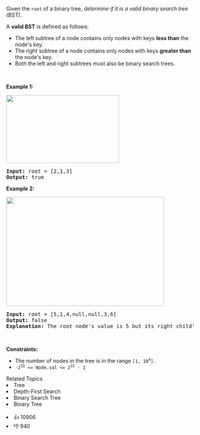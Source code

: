 <p>Given the <code>root</code> of a binary tree, <em>determine if it is a valid binary search tree (BST)</em>.</p>

<p>A <strong>valid BST</strong> is defined as follows:</p>

<ul> 
 <li>The left subtree of a node contains only nodes with keys <strong>less than</strong> the node's key.</li> 
 <li>The right subtree of a node contains only nodes with keys <strong>greater than</strong> the node's key.</li> 
 <li>Both the left and right subtrees must also be binary search trees.</li> 
</ul>

<p>&nbsp;</p> 
<p><strong>Example 1:</strong></p> 
<img alt="" src="https://assets.leetcode.com/uploads/2020/12/01/tree1.jpg" style="width: 302px; height: 182px;" /> 
<pre>
<strong>Input:</strong> root = [2,1,3]
<strong>Output:</strong> true
</pre>

<p><strong>Example 2:</strong></p> 
<img alt="" src="https://assets.leetcode.com/uploads/2020/12/01/tree2.jpg" style="width: 422px; height: 292px;" /> 
<pre>
<strong>Input:</strong> root = [5,1,4,null,null,3,6]
<strong>Output:</strong> false
<strong>Explanation:</strong> The root node's value is 5 but its right child's value is 4.
</pre>

<p>&nbsp;</p> 
<p><strong>Constraints:</strong></p>

<ul> 
 <li>The number of nodes in the tree is in the range <code>[1, 10<sup>4</sup>]</code>.</li> 
 <li><code>-2<sup>31</sup> &lt;= Node.val &lt;= 2<sup>31</sup> - 1</code></li> 
</ul>

<div><div>Related Topics</div><div><li>Tree</li><li>Depth-First Search</li><li>Binary Search Tree</li><li>Binary Tree</li></div></div><br><div><li>👍 10906</li><li>👎 940</li></div>